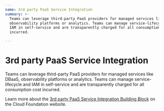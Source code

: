 ```yaml
---
name: 3rd party PaaS Service Integration
summary: >-
  Teams can leverage third-party PaaS providers for managed services like DBaaS,
  observability platforms or analytics. Teams can manage service-lifecycle and
  IAM in self-service and are transparently charged for all consumption cost
  incurred.

---
```


# 3rd party PaaS Service Integration

Teams can leverage third-party PaaS providers for managed services like DBaaS, observability platforms or analytics. Teams can manage service-lifecycle and IAM in self-service and are transparently charged for all consumption cost incurred.

Learn more about the [3rd party PaaS Service Integration Building Block](https://cloudfoundation.meshcloud.io/maturity-model/service-ecosystem/3rd-party-paas-service-integration.html) on the Cloud Foundation website.
